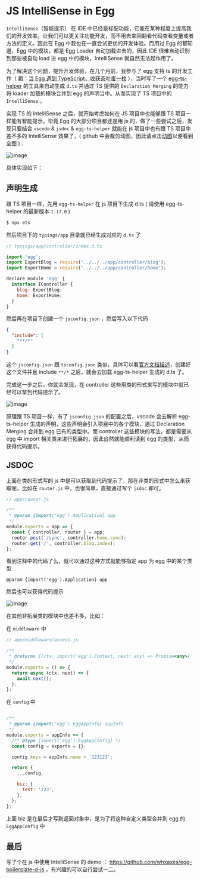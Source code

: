 # JS IntelliSense in Egg

`IntelliSense`（智能提示） 在 IDE 中已经是标配功能，它能在某种程度上提高我们的开发效率，让我们可以更关注功能开发，而不用去来回翻看代码查看变量或者方法的定义。因此在 Egg 中我也在一直尝试更优的开发体验。而用过 Egg 的都知道，Egg 中的模块，都是 Egg Loader 自动加载进去的，因此 IDE 很难自动识别到那些被自动 load 进 egg 中的模块，IntelliSense 就自然无法起作用了。

为了解决这个问题，提升开发体验，在几个月前，我参与了 egg 支持 ts 的开发工作（ 戳：[当 Egg 遇到 TypeScript，收获茶叶蛋一枚](https://zhuanlan.zhihu.com/p/35334932) ），当时写了一个 [egg-ts-helper](https://github.com/whxaxes/egg-ts-helper) 的工具来自动生成 `d.ts` 并通过 TS 提供的 `Declaration Merging` 的能力将 loader 加载的模块合并到 egg 的声明当中。从而实现了 TS 项目中的 `IntelliSense` 。

实现 TS 的 IntelliSense 之后，就开始考虑如何在 JS 项目中也能够跟 TS 项目一样能有智能提示，毕竟 Egg 的大部分项目都还是用 js 的，做了一些尝试之后，发现只要结合 `vscode` & `jsdoc` & `egg-ts-helper` 就能在 js 项目中也有跟 TS 项目中差不多的 IntelliSense 效果了，( github 中会裁剪动图，因此请点击[动图](https://wanghx.cn/public/github/images/issue15/img3.gif)以便看到全图 )：

![image](https://wanghx.cn/public/github/images/issue15/img3.gif)

具体实现如下：

## 声明生成

跟 TS 项目一样，先用 `egg-ts-helper` 在 js 项目下生成 d.ts ( 请使用 egg-ts-helper 的最新版本 `1.17.0` )

```bash
$ npx ets
```

然后项目下的 `typings/app` 目录就已经生成对应的 `d.ts` 了

```js
// typings/app/controller/index.d.ts

import 'egg';
import ExportBlog = require('../../../app/controller/blog');
import ExportHome = require('../../../app/controller/home');

declare module 'egg' {
  interface IController {
    blog: ExportBlog;
    home: ExportHome;
  }
}
```

然后再在项目下创建一个 `jsconfig.json` ，然后写入以下代码

```json
{
  "include": [
    "**/*"
  ]
}
```

这个 `jsconfig.json` 跟 `tsconfig.json` 类似，具体可以看[官方文档描述](https://code.visualstudio.com/docs/languages/javascript#_javascript-projects-jsconfigjson)，创建好这个文件并且 include `**/*` 之后，就会去加载 egg-ts-helper 生成的 d.ts 了。

完成这一步之后，你就会发现，在 controller 这些用类的形式来写的模块中就已经可以拿到代码提示了。

![image](https://wanghx.cn/public/github/images/issue15/img1.png)

原理跟 TS 项目一样，有了 `jsconfig.json` 的配置之后，vscode 会去解析 egg-ts-helper 生成的声明，这些声明会引入项目中的各个模块，通过 Declaration Merging 合并到 egg 已有的类型中。而 controller 这些模块的写法，都是需要从 egg 中 import 相关类来进行拓展的，因此自然就能顺利读到 egg 的类型，从而获得代码提示。

## JSDOC

上面在类的形式写的 js 中是可以获取到代码提示了，那在非类的形式中怎么来获取呢，比如在 `router.js` 中，也很简单，直接通过写个 `jsdoc` 即可。

```js
// app/router.js

/**
 * @param {import('egg').Application} app
 */
module.exports = app => {
  const { controller, router } = app;
  router.post('/sync', controller.home.sync);
  router.get('/', controller.blog.index);
};
```

看到注释中的代码了么，就可以通过这种方式就能够指定 app 为 egg 中的某个类型

```
@param {import('egg').Application} app
```

然后也可以获得代码提示

![image](https://wanghx.cn/public/github/images/issue15/img2.png)

在其他非拓展类的模块中也差不多，比如：

在 `middleware` 中

```js
// app/middleware/access.js

/**
 * @returns {(ctx: import('egg').Context, next: any) => Promise<any>}
 */
module.exports = () => {
  return async (ctx, next) => {
    await next();
  };
};
```

在 `config` 中

```js

/**
 * @param {import('egg').EggAppInfo} appInfo
 */
module.exports = appInfo => {
  /** @type {import('egg').EggAppConfig} */
  const config = exports = {};

  config.keys = appInfo.name + '123123';

  return {
    ...config,

    biz: {
      test: '123',
    },
  };
};
```

上面 biz 是在最后才写到返回对象中，是为了将这种自定义类型合并到 egg 的 `EggAppConfig` 中

## 最后

写了个在 js 中使用 IntelliSense 的 demo ： https://github.com/whxaxes/egg-boilerplate-d-js ，有兴趣的可以自行尝试一二。
